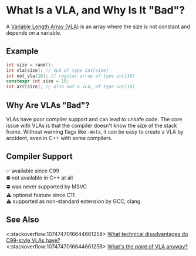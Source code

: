 <!-- alias vla -->

# What Is a VLA, and Why Is It "Bad"?

A [Variable Length Array (VLA)](https://en.cppreference.com/w/c/language/array#Variable-length_arrays)
is an array where the size is not constant and depends on a variable.

## Example
```cpp
int size = rand();
int vla[size]; // VLA of type int[size]
int not_vla[10]; // regular array of type int[10]
constexpr int size = 10;
int arr[size]; // also not a VLA, of type int[10]
```

## Why Are VLAs "Bad"?
VLAs have poor compiler support and can lead to unsafe code.
The core issue with VLAs is that the compiler doesn't know the size of the stack frame.
Without warning flags like `-Wvla`, it can be easy to create a VLA by accident, even in C++ with some compilers.

<!-- inline -->
## Compiler Support
:white_check_mark: available since C99<br>
:no_entry: not available in C++ at all<br>
:no_entry: was never supported by MSVC<br>
:warning: optional feature since C11<br>
:warning: supported as non-standard extension by GCC, clang

<!-- inline -->
## See Also
<:stackoverflow:1074747016644661258>
[What technical disadvantages do C99-style VLAs have?](https://stackoverflow.com/q/12407754/5740428)<br>
<:stackoverflow:1074747016644661258>
[What's the point of VLA anyway?](https://stackoverflow.com/q/22530363/5740428)
